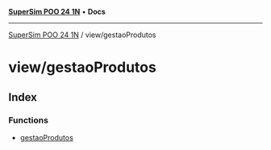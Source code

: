 [**SuperSim POO 24 1N**](../../README.md) • **Docs**

***

[SuperSim POO 24 1N](../../modules.md) / view/gestaoProdutos

# view/gestaoProdutos

## Index

### Functions

- [gestaoProdutos](functions/gestaoProdutos.md)
